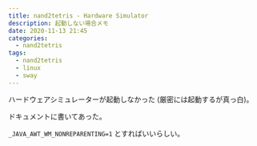 ```yaml
---
title: nand2tetris - Hardware Simulator
description: 起動しない場合メモ
date: 2020-11-13 21:45
categories:
  - nand2tetris
tags:
  - nand2tetris
  - linux
  - sway
---
```


ハードウェアシミュレーターが起動しなかった (厳密には起動するが真っ白)。

ドキュメントに書いてあった。

`_JAVA_AWT_WM_NONREPARENTING=1` とすればいいらしい。

